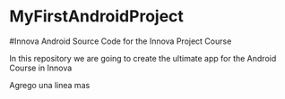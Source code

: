 # MyFirstAndroidProject
#Innova Android
Source Code for the Innova Project Course

In this repository we are going to create the ultimate app for the Android Course in Innova

Agrego una linea mas
